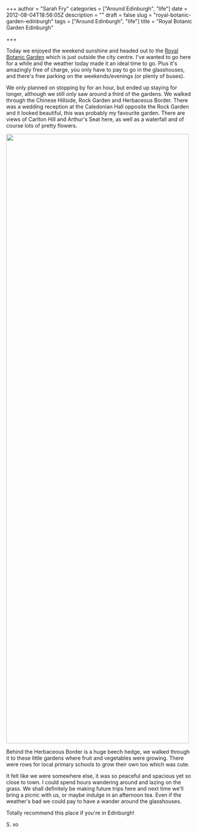 +++
author = "Sarah Fry"
categories = ["Around Edinburgh", "life"]
date = 2012-08-04T18:56:05Z
description = ""
draft = false
slug = "royal-botanic-garden-edinburgh"
tags = ["Around Edinburgh", "life"]
title = "Royal Botanic Garden Edinburgh"

+++


Today we enjoyed the weekend sunshine and headed out to the <a href="http://www.rbge.org.uk/the-gardens/edinburgh" target="_blank">Royal Botanic Garden</a> which is just outside the city centre. I've wanted to go here for a while and the weather today made it an ideal time to go. Plus it's amazingly free of charge, you only have to pay to go in the glasshouses, and there's free parking on the weekends/evenings (or plenty of buses).

We only planned on stopping by for an hour, but ended up staying for longer, although we still only saw around a third of the gardens. We walked through the Chinese Hillside, Rock Garden and Herbaceous Border. There was a wedding reception at the Caledonian Hall opposite the Rock Garden and it looked beautiful, this was probably my favourite garden. There are views of Carlton Hill and Arthur's Seat here, as well as a waterfall and of course lots of pretty flowers.

<a href="https://yayfryday.com/images/2012/08/rbge.jpg"><img class="aligncenter size-full wp-image-1117" title="rbge" src="https://yayfryday.com/images/2012/08/rbge.jpg" alt="" width="490" height="1635" /></a>

Behind the Herbaceous Border is a huge beech hedge, we walked through it to these little gardens where fruit and vegetables were growing. There were rows for local primary schools to grow their own too which was cute.

It felt like we were somewhere else, it was so peaceful and spacious yet so close to town. I could spend hours wandering around and lazing on the grass. We shall definitely be making future trips here and next time we'll bring a picnic with us, or maybe indulge in an afternoon tea. Even if the weather's bad we could pay to have a wander around the glasshouses.

Totally recommend this place if you're in Edinburgh!

S. xo


